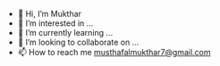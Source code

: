 - 👋 Hi, I’m Mukthar
- 👀 I’m interested in ...
- 🌱 I’m currently learning ...
- 💞️ I’m looking to collaborate on ...
- 📫 How to reach me musthafalmukthar7@gmail.com


